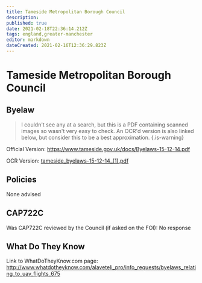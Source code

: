 ```yaml
---
title: Tameside Metropolitan Borough Council
description: 
published: true
date: 2021-02-18T22:36:14.212Z
tags: england,greater-manchester
editor: markdown
dateCreated: 2021-02-16T12:36:29.823Z
---
```


# Tameside Metropolitan Borough Council


## Byelaw
> I couldn't see any at a search, but this is a PDF containing scanned images so wasn't very easy to check. An OCR'd version is also linked below, but consider this to be a best approximation.
{.is-warning}


Official Version:
https://www.tameside.gov.uk/docs/Byelaws-15-12-14.pdf

OCR Version:
[tameside_byelaws-15-12-14_(1).pdf](/assets/tameside_byelaws-15-12-14_(1).pdf)

## Policies
None advised

## CAP722C

Was CAP722C reviewed by the Council (if asked on the FOI): No response

## What Do They Know

Link to WhatDoTheyKnow.com page:
http://www.whatdotheyknow.com/alaveteli_pro/info_requests/byelaws_relating_to_uav_flights_675

